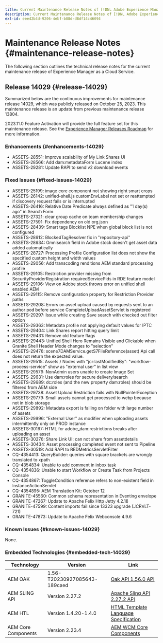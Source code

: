 ```yaml
---
title: Current Maintenance Release Notes of [!DNL Adobe Experience Manager] as a Cloud Service.
description: Current Maintenance Release Notes of [!DNL Adobe Experience Manager] as a Cloud Service.
exl-id: eee42b4d-9206-4ebf-b88d-d8df14c46094
---
```

# Maintenance Release Notes {#maintenance-release-notes}

The following section outlines the technical release notes for the current maintenance release of Experience Manager as a Cloud Service.

## Release 14029 {#release-14029}

Summarized below are the continuous improvements for maintenance release 14029, which was publicly released on October 25, 2023. This maintenance release is an update from previous maintenance release 13804.

2023.11.0 Feature Activation will provide the full feature set for this maintenance release. See the [Experience Manager Releases Roadmap](https://experienceleague.adobe.com/docs/experience-manager-release-information/aem-release-updates/update-releases-roadmap.html) for more information.

### Enhancements {#enhancements-14029}

* ASSETS-28551: Improve scalability of My Link Shares UI
* ASSETS-28566: Add dam:metadataForm Lucene index
* ASSETS-29281: Update RAPI to send v2 download events

### Fixed Issues {#fixed-issues-14029}

* ASSETS-25199: image core component not showing right smart crops
* ASSETS-26142: unified-shell.js customEnvLabel not set or reattempted if discovery request fails or is interrupted
* ASSETS-26416: Relative Date Predicate always defined as "1 day(s) ago" in Search Form
* ASSETS-27321: clear group cache on team membership changes
* ASSETS-27591: Fix dependency on old org.json
* ASSETS-28439: Smart tags Blocklist NPE when global block list is not configured
* ASSETS-28612: BlockedTagResolver fix in "repository-api"
* ASSETS-28634: Omnisearch field in Adobe stock doesn't get asset data added automatically
* ASSETS-28727: Processing Profile Configuration list does not show the specified custom height and width values
* ASSETS-29056: Add transcoding renditions AEM standard processing profile
* ASSETS-29105: Restriction provider missing from SecurityProviderRegistration requiredServicePids in RDE feature model
* ASSETS-29106: View on Adobe stock throws error on unified shell enabled AEM
* ASSETS-29115: Remove configuration property for Restriction Provider paths
* ASSETS-29208: Errors on asset upload caused by requests sent to an author pod before service CompleteUploadAssetServlet is registered
* ASSETS-29297: Issue while creating Save search with checked out filter option
* ASSETS-29363: Metadata profile not applying default values for IPTC
* ASSETS-29404: Link Shares report hitting query limit
* ASSETS-29431: Remove old feature flags
* ASSETS-29443: Unified Shell Hero Remains Visible and Clickable when Granite Shell Header Mode changes to "selection"
* ASSETS-29476: scene7DAMService.getS7FileReference(asset) Api call does not return the expected value. 
* ASSETS-29515: Assets / Nodes with "jcr:lastModifiedBy": "workflow-process-service" show as "external user" in list view
* ASSETS-29579: NonAdmin users unable to create Image Set
* ASSETS-29631: Use dam:roles for secure delivery/search
* ASSETS-29689: dc:roles (and the new property dam:roles) should be filtered from AEM side
* ASSETS-29738: Asset Upload Restriction fails with NullPointerException
* ASSETS-29779: Small assets cannot get processed to webp because not in blob storage
* ASSETS-29892: Metadata export is failing on folder with large number of assets
* ASSETS-29996: "External User" as modifier when uploading assets intermittently only on PROD instance
* ASSETS-30167: HTML for adobe_dam:restrictions breaks after uploading an asset
* ASSETS-30276: Share Link UI: can not share from assetdetails
* ASSETS-30434: Asset processing completed event not sent to Pipeline
* ASSETS-30519: Add RAPI to REDMetricsServletFilter
* CQ-4354413: QueryBuilder: queries with square brackets are wrongly translated to xpath
* CQ-4354834: Unable to add comment in inbox task
* CQ-4354836: Unable to start Workflow or Create Task from Projects Console
* CQ-4354867: ToggleCondition reference refers to non-existent field in InstanceActionServlet
* CQ-4354895: AEM Translation Kit: October 12
* GRANITE-45560: Common schema representation in Eventing envelope
* GRANITE-47267: Update to Apache Felix Http Jetty 4.2.18
* GRANITE-47599: Content imports fail since 13323 upgrade (JCRVLT-721)
* GRANITE-47873: Update to Apache Felix Webconsole 4.9.6

### Known Issues {#known-issues-14029}

None.

### Embedded Technologies {#embedded-tech-14029}

|Technology|Version|Link|
|---|---|---|
|AEM OAK |1.56-T20230927085643-189caed|[Oak API 1.56.0 API](https://www.javadoc.io/doc/org.apache.jackrabbit/oak-api/1.56.0/index.html)| 
|AEM SLING API |Version 2.27.2 |[Apache Sling API 2.27.2 API](https://www.javadoc.io/doc/org.apache.sling/org.apache.sling.api/latest/index.html)|
|AEM HTL|Version 1.4.20-1.4.0 |[HTML Template Language Specification](https://github.com/adobe/htl-spec)|
|AEM Core Components|Version 2.23.4|[AEM WCM Core Components](https://github.com/adobe/aem-core-wcm-components)|
